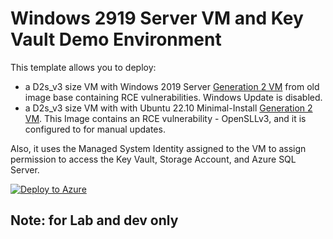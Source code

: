 # Windows 2919 Server VM and Key Vault Demo Environment

This template allows you to deploy:
 - a D2s_v3 size VM with Windows 2019 Server [Generation 2 VM](https://docs.microsoft.com/azure/virtual-machines/generation-2) from old image base containing RCE vulnerabilities. Windows Update is disabled. 
 - a D2s_v3 size VM with with Ubuntu 22.10 Minimal-Install [Generation 2 VM](https://docs.microsoft.com/azure/virtual-machines/generation-2). This Image contains an RCE vulnerability - OpenSLLv3, and it is configured to for manual updates.
 
 Also, it uses the Managed System Identity assigned to the VM to assign permission to access the Key Vault, Storage Account, and Azure SQL Server.



[![Deploy to Azure](https://aka.ms/deploytoazurebutton)](https://portal.azure.com/#create/Microsoft.Template/uri/https%3A%2F%2Fraw.githubusercontent.com%2Fgastori%2FLAB-DCSPM-Module%2Ftemp%2Fmain.json)



## Note: for Lab and dev only